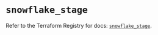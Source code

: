 # `snowflake_stage`

Refer to the Terraform Registry for docs: [`snowflake_stage`](https://registry.terraform.io/providers/snowflakedb/snowflake/2.2.0/docs/resources/stage).
